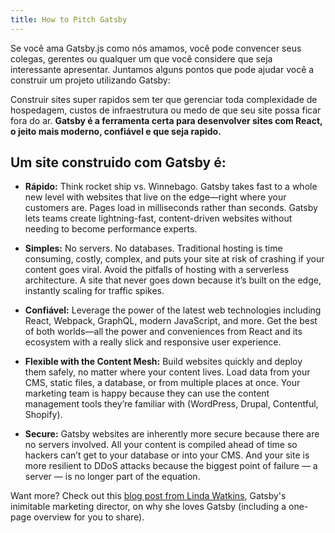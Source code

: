 ```yaml
---
title: How to Pitch Gatsby
---
```


Se você ama Gatsby.js como nós amamos, você pode convencer seus colegas, gerentes ou qualquer um que você considere que seja interessante apresentar. Juntamos alguns pontos que pode ajudar você a construir um projeto utilizando Gatsby:

Construir sites super rapidos sem ter que gerenciar toda complexidade de hospedagem, custos de infraestrutura ou medo de que seu site possa ficar fora do ar. **Gatsby é a ferramenta certa para desenvolver sites com React, o jeito mais moderno, confiável e que seja rapido.**

## Um site construido com Gatsby é:

- **Rápido:** Think rocket ship vs. Winnebago. Gatsby takes fast to a whole new level with
  websites that live on the edge—right where your customers are. Pages load in milliseconds
  rather than seconds. Gatsby lets teams create lightning-fast, content-driven websites without
  needing to become performance experts.

- **Simples:** No servers. No databases. Traditional hosting is time consuming, costly, complex, and puts your site at risk of crashing if your content goes viral. Avoid the pitfalls of hosting with a serverless architecture. A site that never goes down because it’s built on the edge, instantly scaling for traffic spikes.

- **Confiável:** Leverage the power of the latest web technologies including React, Webpack, GraphQL, modern JavaScript, and more. Get the best of both worlds—all the power and conveniences from React and its ecosystem with a really slick and responsive user experience.

- **Flexible with the Content Mesh:** Build websites quickly and deploy them safely, no matter where your content lives. Load data from your CMS, static files, a database, or from multiple places at once. Your marketing team is happy because they can use the content management tools they’re familiar with (WordPress, Drupal, Contentful, Shopify).

- **Secure:** Gatsby websites are inherently more secure because there are no servers involved. All your content is compiled ahead of time so hackers can’t get to your database or into your CMS. And your site is more resilient to DDoS attacks because the biggest point of failure — a server — is no longer part of the equation.

Want more? Check out this [blog post from Linda Watkins](/blog/2018-06-08-gatsby-marketers-managers-agencies-teams/), Gatsby's inimitable marketing director, on why she loves Gatsby (including a one-page overview for you to share).
